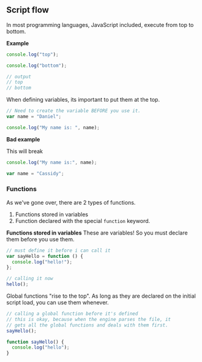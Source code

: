 ## Script flow

In most programming languages, JavaScript included, execute from top to bottom.

**Example**

```js
console.log("top");

console.log("bottom");

// output
// top
// bottom
```

When defining variables, its important to put them at the top.

```js
// Need to create the variable BEFORE you use it.
var name = "Daniel";

console.log("My name is: ", name);
```

**Bad example**

This will break

```js
console.log("My name is:", name);

var name = "Cassidy";
```

### Functions

As we've gone over, there are 2 types of functions.

1. Functions stored in variables
2. Function declared with the special `function` keyword.

**Functions stored in variables**
These are variables! So you must declare them before you use them.

```js
// must define it before i can call it
var sayHello = function () {
  console.log("hello!");
};

// calling it now
hello();
```

Global functions "rise to the top". As long as they are declared on the initial script load, you can use them whenever.

```js
// calling a global function before it's defined
// this is okay, because when the engine parses the file, it
// gets all the global functions and deals with them first.
sayHello();

function sayHello() {
  console.log("hello");
}
```
